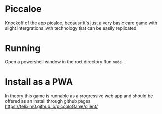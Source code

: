 # Piccaloe
Knockoff of the app picaloe, because it's just a very basic card game with slight intergrations iwth technology that can be easily replicated


# Running
Open a powershell window in the root directory
Run    `node . `


# Install as a PWA
In theory this game is runnable as a progressive web app and should be offered as an install through github pages https://felixim0.github.io/piccoloGame/client/ 